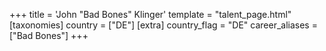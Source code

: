 +++
title = 'John "Bad Bones" Klinger'
template = "talent_page.html"
[taxonomies]
country = ["DE"]
[extra]
country_flag = "DE"
career_aliases = ["Bad Bones"]
+++

